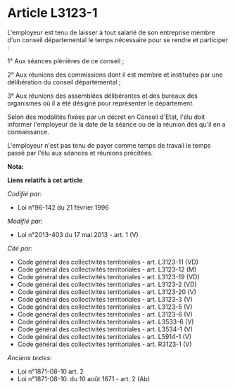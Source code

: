 # Article L3123-1

L'employeur est tenu de laisser à tout salarié de son entreprise membre d'un conseil départemental  le temps nécessaire pour
se rendre et participer : 

1° Aux séances plénières de ce conseil ; 

2° Aux réunions des commissions dont il est membre et instituées par une délibération du conseil départemental  ; 

3° Aux réunions des assemblées délibérantes et des bureaux des organismes où il a été désigné pour représenter le
département. 

Selon des modalités fixées par un décret en Conseil d'Etat, l'élu doit informer l'employeur de la date de la séance ou de la
réunion dès qu'il en a connaissance. 

L'employeur n'est pas tenu de payer comme temps de travail le temps passé par l'élu aux séances et réunions précitées.

**Nota:**



**Liens relatifs à cet article**

_Codifié par_:

  - Loi n°96-142 du 21 février 1996

_Modifié par_:

  - Loi n°2013-403 du 17 mai 2013 - art. 1 (V)

_Cité par_:

  - Code général des collectivités territoriales - art. L3123-11 (VD)
  - Code général des collectivités territoriales - art. L3123-12 (M)
  - Code général des collectivités territoriales - art. L3123-19 (VD)
  - Code général des collectivités territoriales - art. L3123-2 (VD)
  - Code général des collectivités territoriales - art. L3123-20 (V)
  - Code général des collectivités territoriales - art. L3123-3 (V)
  - Code général des collectivités territoriales - art. L3123-5 (V)
  - Code général des collectivités territoriales - art. L3123-6 (V)
  - Code général des collectivités territoriales - art. L3533-6 (V)
  - Code général des collectivités territoriales - art. L3534-1 (V)
  - Code général des collectivités territoriales - art. L5914-1 (V)
  - Code général des collectivités territoriales - art. R3123-1 (V)

_Anciens textes_:

  - Loi n°1871-08-10 art. 2
  - Loi n°1871-08-10. du 10 août 1871 - art. 2 (Ab)
